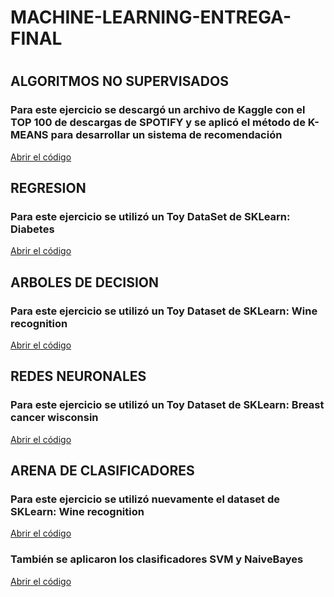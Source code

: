 # MACHINE-LEARNING-ENTREGA-FINAL
#
#
## ALGORITMOS NO SUPERVISADOS
### Para este ejercicio se descargó un archivo de Kaggle con el TOP 100 de descargas de SPOTIFY y se aplicó el método de K-MEANS para desarrollar un sistema de recomendación
[Abrir el código](RECOMENDACIONKMEDIAS/RECOMENDACIONKMEDIAS.ipynb)

## REGRESION
### Para este ejercicio se utilizó un Toy DataSet de SKLearn: Diabetes
[Abrir el código](REGRESION/REGRESION.ipynb)

## ARBOLES DE DECISION
### Para este ejercicio se utilizó un Toy Dataset de SKLearn: Wine recognition
[Abrir el código](ARBOLES/ARBOLES.ipynb)

## REDES NEURONALES
### Para este ejercicio se utilizó un Toy Dataset de SKLearn: Breast cancer wisconsin
[Abrir el código](REDESNEURONALES/REDESNEURONALES.ipynb)

## ARENA DE CLASIFICADORES
### Para este ejercicio se utilizó nuevamente el dataset de SKLearn: Wine recognition
[Abrir el código](EVALUACIONDEMODELOS/MLLazywine(1).ipynb)
### También se aplicaron los clasificadores SVM y NaiveBayes
[Abrir el código](EVALUACIONDEMODELOS/SVMyNB.ipynb)

